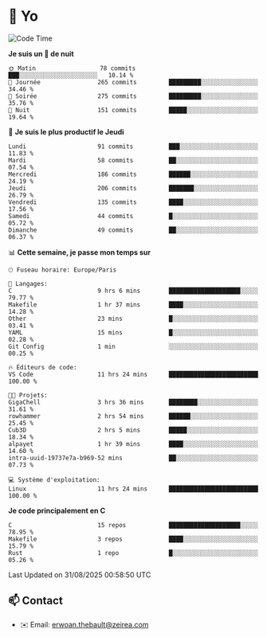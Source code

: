 # 👋 Yo

<!--START_SECTION:waka-->
![Code Time](http://img.shields.io/badge/Code%20Time-228%20hrs%2026%20mins-blue)

**Je suis un 🦉 de nuit** 

```text
🌞 Matin                  78 commits          ███░░░░░░░░░░░░░░░░░░░░░░   10.14 % 
🌆 Journée                265 commits         █████████░░░░░░░░░░░░░░░░   34.46 % 
🌃 Soirée                 275 commits         █████████░░░░░░░░░░░░░░░░   35.76 % 
🌙 Nuit                   151 commits         █████░░░░░░░░░░░░░░░░░░░░   19.64 % 
```
📅 **Je suis le plus productif le Jeudi** 

```text
Lundi                    91 commits          ███░░░░░░░░░░░░░░░░░░░░░░   11.83 % 
Mardi                    58 commits          ██░░░░░░░░░░░░░░░░░░░░░░░   07.54 % 
Mercredi                 186 commits         ██████░░░░░░░░░░░░░░░░░░░   24.19 % 
Jeudi                    206 commits         ███████░░░░░░░░░░░░░░░░░░   26.79 % 
Vendredi                 135 commits         ████░░░░░░░░░░░░░░░░░░░░░   17.56 % 
Samedi                   44 commits          █░░░░░░░░░░░░░░░░░░░░░░░░   05.72 % 
Dimanche                 49 commits          ██░░░░░░░░░░░░░░░░░░░░░░░   06.37 % 
```


📊 **Cette semaine, je passe mon temps sur** 

```text
🕑︎ Fuseau horaire: Europe/Paris

💬 Langages: 
C                        9 hrs 6 mins        ████████████████████░░░░░   79.77 % 
Makefile                 1 hr 37 mins        ████░░░░░░░░░░░░░░░░░░░░░   14.28 % 
Other                    23 mins             █░░░░░░░░░░░░░░░░░░░░░░░░   03.41 % 
YAML                     15 mins             █░░░░░░░░░░░░░░░░░░░░░░░░   02.28 % 
Git Config               1 min               ░░░░░░░░░░░░░░░░░░░░░░░░░   00.25 % 

🔥 Éditeurs de code: 
VS Code                  11 hrs 24 mins      █████████████████████████   100.00 % 

🐱‍💻 Projets: 
GigaChell                3 hrs 36 mins       ████████░░░░░░░░░░░░░░░░░   31.61 % 
rowhammer                2 hrs 54 mins       ██████░░░░░░░░░░░░░░░░░░░   25.45 % 
Cub3D                    2 hrs 5 mins        █████░░░░░░░░░░░░░░░░░░░░   18.34 % 
alpayet                  1 hr 39 mins        ████░░░░░░░░░░░░░░░░░░░░░   14.60 % 
intra-uuid-19737e7a-b969-52 mins             ██░░░░░░░░░░░░░░░░░░░░░░░   07.73 % 

💻 Système d'exploitation: 
Linux                    11 hrs 24 mins      █████████████████████████   100.00 % 
```

**Je code principalement en C** 

```text
C                        15 repos            ████████████████████░░░░░   78.95 % 
Makefile                 3 repos             ████░░░░░░░░░░░░░░░░░░░░░   15.79 % 
Rust                     1 repo              █░░░░░░░░░░░░░░░░░░░░░░░░   05.26 % 
```




 Last Updated on 31/08/2025 00:58:50 UTC
<!--END_SECTION:waka-->

## 📫 Contact

- ✉️ Email: erwoan.thebault@zeirea.com
